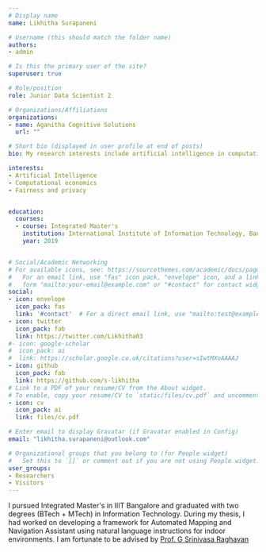 ```yaml
---
# Display name
name: Likhitha Surapaneni

# Username (this should match the folder name)
authors:
- admin

# Is this the primary user of the site?
superuser: true

# Role/position
role: Junior Data Scientist 2

# Organizations/Affiliations
organizations:
- name: Aganitha Cognitive Solutions
  url: ""

# Short bio (displayed in user profile at end of posts)
bio: My research interests include artificial intelligence in computational economics and multi-agent systems

interests:
- Artificial Intelligence
- Computational economics
- Fairness and privacy


education:
  courses:
  - course: Integrated Master's
    institution: International Institute of Information Technology, Bangalore
    year: 2019


# Social/Academic Networking
# For available icons, see: https://sourcethemes.com/academic/docs/page-builder/#icons
#   For an email link, use "fas" icon pack, "envelope" icon, and a link in the
#   form "mailto:your-email@example.com" or "#contact" for contact widget.
social:
- icon: envelope
  icon_pack: fas
  link: '#contact'  # For a direct email link, use "mailto:test@example.org".
- icon: twitter
  icon_pack: fab
  link: https://twitter.com/Likhitha03
#- icon: google-scholar
#  icon_pack: ai
#  link: https://scholar.google.co.uk/citations?user=sIwtMXoAAAAJ
- icon: github
  icon_pack: fab
  link: https://github.com/s-likhitha
# Link to a PDF of your resume/CV from the About widget.
# To enable, copy your resume/CV to `static/files/cv.pdf` and uncomment the lines below.
- icon: cv
  icon_pack: ai
  link: files/cv.pdf

# Enter email to display Gravatar (if Gravatar enabled in Config)
email: "likhitha.surapaneni@outlook.com"

# Organizational groups that you belong to (for People widget)
#   Set this to `[]` or comment out if you are not using People widget.
user_groups:
- Researchers
- Visitors
---
```

I pursued Integrated Master's in IIIT Bangalore and graduated with two degrees (BTech + MTech) in Information Technology.
During my thesis, I had worked on developing a framework for Automated Mapping and Navigation Assistant using natural language instructions for indoor environments. 
I am fortunate to be advised by [Prof. G Srinivasa Raghavan](https://www.iiitb.ac.in/faculty/g-srinivasaraghavan)
